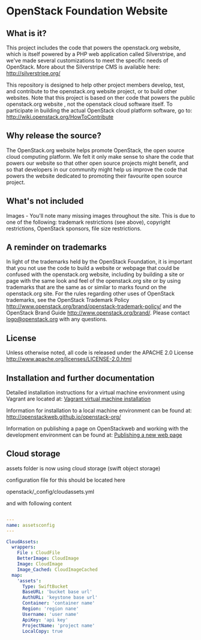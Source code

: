 # OpenStack Foundation Website

## What is it?

This project includes the code that powers the openstack.org website, which is itself powered by a PHP web application called Silverstripe, and we've made several customizations to meet the specific needs of OpenStack. More about the Silverstripe CMS is available here: http://silverstripe.org/

This repository is designed to help other project members develop, test, and contribute to the openstack.org website project, or to build other websites. Note that this project is based on ther code that powers the public openstack.org website , not the openstack cloud software itself. To participate in building the actual OpenStack cloud platform software, go to: http://wiki.openstack.org/HowToContribute

## Why release the source?

The OpenStack.org website helps promote OpenStack, the open source cloud computing platform. We felt it only make sense to share the code that powers our website so that other open source projects might benefit, and so that developers in our community might help us improve the code that powers the website dedicated to promoting their favourite open source project.

## What's not included

Images - You'll note many missing images throughout the site. This is due to one of the following: trademark restrictions (see above), copyright restrictions, OpenStack sponsors, file size restrictions.

## A reminder on trademarks

In light of the trademarks held by the OpenStack Foundation, it is important that you not use the code to build a website or webpage that could be confused with the openstack.org website, including by building a site or page with the same look and feel of the openstack.org site or by using trademarks that are the same as or similar to marks found on the openstack.org site. For the rules regarding other uses of OpenStack trademarks, see the OpenStack Trademark Policy http://www.openstack.org/brand/openstack-trademark-policy/ and the OpenStack Brand Guide http://www.openstack.org/brand/. Please contact logo@openstack.org with any questions.

## License

Unless otherwise noted, all code is released under the APACHE 2.0 License http://www.apache.org/licenses/LICENSE-2.0.html

## Installation and further documentation

Detailed installation instructions for a virtual machine environment using Vagrant are located at:
[Vagrant virtual machine installation](./installation.md) 

Information for installation to a local machine environment can be found at:
<http://openstackweb.github.io/openstack-org/>

Information on publishing a page on OpenStackweb and working with the development environment can be found at:
[Publishing a new web page](./publishing.md)

## Cloud storage

assets folder is now using cloud storage (swift object storage)

configuration file for this should be located here

openstack/_config/cloudassets.yml

and with following content 



```yaml

---
name: assetsconfig
---

CloudAssets:
  wrappers:
    File : CloudFile
    BetterImage: CloudImage
    Image: CloudImage
    Image_Cached: CloudImageCached
  map:
    'assets':
      Type: SwiftBucket
      BaseURL: 'bucket base url'
      AuthURL: 'keystone base url'
      Container: 'container name'
      Region: 'region nane'
      Username: 'user name'
      ApiKey: 'api key'
      ProjectName: 'project name'
      LocalCopy: true
      
```
